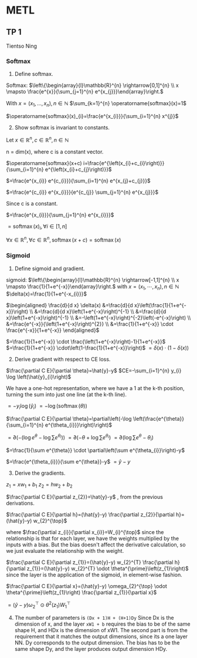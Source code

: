 # METL
## TP 1
Tientso Ning

### Softmax

1. Define softmax.

Softmax: $\left\{\begin{array}{l}\mathbb{R}^{n} \rightarrow[0,1]^{n} \\ x \mapsto \frac{e^{x}}{\sum_{j=1}^{n} e^{x_{j}}}\end{array}\right.$

With $x=\left(x_{1}, \ldots, x_{n}\right), n \in \mathbb{N}$
$\sum_{k=1}^{n} \operatorname{softmax}(x)=1$

$\operatorname{softmax}(x)_{i}=\frac{e^{x_{i}}}{\sum_{i=1}^{n} x^{j}}$



2. Show softmax is invariant to constants.

Let $x \in \mathbb{R}^{n}, c \in \mathbb{R}^{n}, n \in \mathbb{N}$

n = dim(x), where c is a constant vector.

$\operatorname{softmax}(x+c) i=\frac{e^{\left(x_{i}+c_{i}\right)}}{\sum_{i=1}^{n} e^{\left(x_{i}+c_{j}\right)}}$

$=\frac{e^{x_{i}} e^{c_{i}}}{\sum_{i=1}^{n} e^{x_{j}+c_{j}}}$

$=\frac{e^{c_{i}} e^{x_{i}}}{e^{c_{j}} \sum_{j=1}^{n} e^{x_{j}}}$

Since c is a constant.

$=\frac{e^{x_{i}}}{\sum_{j=1}^{n} e^{x_{i}}}$

$=\operatorname{softmax}(x)_{i}, \forall i \in[1, n]$

$\forall x \in \mathbb{R}^{n}, \forall c \in \mathbb{R}^{n}, \operatorname{softmax}(x+c)=\operatorname{softmax}(x)$



### Sigmoid

1. Define sigmoid and gradient.

sigmoid: $\left\{\begin{array}{l}\mathbb{R}^{n} \rightarrow[-1,1]^{n} \\ x \mapsto \frac{1}{1+e^{-x}}\end{array}\right.$
with $x=\left(x_{1}, \cdots, x_{n}\right), n \in \mathbb{N}$
$\delta(x)=\frac{1}{1+e^{-x_{i}}}$

$\begin{aligned} \frac{d}{d x} \delta(x) &=\frac{d}{d x}\left(\frac{1}{1+e^{-x}}\right) \\ &=\frac{d}{d x}\left(1+e^{-x}\right)^{-1} \\ &=\frac{d}{d x}\left(1+e^{-x}\right)^{-1} \\ &=-\left(1+e^{-x}\right)^{-2}\left(-e^{-x}\right) \\ &=\frac{e^{-x}}{\left(1+e^{-x}\right)^{2}} \\ &=\frac{1}{1+e^{-x}} \cdot \frac{e^{-x}}{1+e^{-x}} \end{aligned}$

$=\frac{1}{1+e^{-x}} \cdot \frac{\left(1+e^{-x}\right)-1}{1+e^{-x}}$
$=\frac{1}{1+e^{-x}} \cdot\left(1-\frac{1}{1+e^{-x}}\right)$
$=\delta(x) \cdot(1-\delta(x))$

2. Derive gradient with respect to CE loss.

$\frac{\partial C E}{\partial \theta}=\hat{y}-y$
$CE=-\sum_{i=1}^{n} y_{i} \log \left(\hat{y}_{i}\right)$

We have a one-hot representation, where we have a 1 at the k-th position, turning the sum into just one line (at the k-th line).

$=-y_{i} \log \left(\hat{y}_{i}\right)$
$=-\log (\operatorname{softmax}(\theta))$

$\frac{\partial C E}{\partial \theta}=\partial\left(-\log \left(\frac{e^{\theta}}{\sum_{i=1}^{n} e^{\theta_{i}}}\right)\right)$

$=\partial\left(-\left(\log e^{\theta}-\log \sum e^{\theta_{i}}\right)\right)$
$=\partial\left(-\theta+\log \sum e^{\theta_{i}}\right)$
$=\partial\left(\log \sum e^{\theta}-\theta_{i}\right)$

$=\frac{1}{\sum e^{\theta}} \cdot \partial\left(\sum e^{\theta_{i}}\right)-y$

$=\frac{e^{\theta_{i}}}{\sum e^{\theta}}-y$
$=\hat{y}-y$

3. Derive the gradients.

$z_{1}=x w_{1}+b_{1}$
$z_{2}=h w_{2}+b_{2}$

$\frac{\partial C E}{\partial z_{2}}=\hat{y}-y$ , from the previous derivations.

$\frac{\partial C E}{\partial h}=(\hat{y}-y) \frac{\partial z_{2}}{\partial h}=(\hat{y}-y) w_{2}^{\top}$

where $\frac{\partial z_{i}}{\partial x_{i}}=W_{i}^{\top}$ since the relationship is that for each layer, we have the weights multiplied by the inputs with a bias. But the bias doesn't affect the derivative calculation, so we just evaluate the relationship with the weight.

$\frac{\partial C E}{\partial z_{1}}=(\hat{y}-y) w_{2}^{T} \frac{\partial h}{\partial z_{1}}=(\hat{y}-y) w_{2}^{T} \odot \theta^{\prime}\left(z_{1}\right)$ since the layer is the application of the sigmoid, in element-wise fashion.

$\frac{\partial C E}{\partial x}=(\hat{y}-y) \omega_{2}^{\top} \odot \theta^{\prime}\left(z_{1}\right) \frac{\partial z_{1}}{\partial x}$

$=(\hat{y}-y) \omega_{2}^{\top} \odot \theta^{2}\left(z_{1}\right) W_{1}^{\top}$

4. The number of parameters is `(Dx + 1)H + (H+1)Dy`
Since Dx is the dimension of x, and the layer `xW1 + b` requires the bias to be of the same shape H, and HDx is the dimension of xW1.
The second part is from the requirement that it matches the output dimensions, since its a one layer NN. Dy corresponds to the output dimension. The bias has to be the same shape Dy, and the layer produces output dimension HDy.
